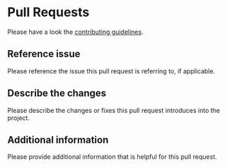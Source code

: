 # Pull Requests

Please have a look the [contributing guidelines](https://github.com/stammler/simframe/blob/master/.github/CONTRIBUTING.md).

## Reference issue

Please reference the issue this pull request is referring to, if applicable.

## Describe the changes

Please describe the changes or fixes this pull request introduces into the project.

## Additional information

Please provide additional information that is helpful for this pull request.
